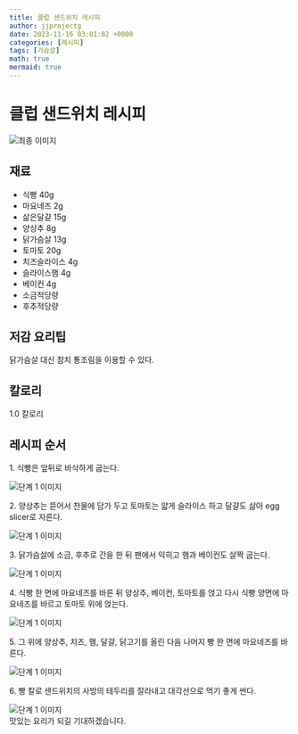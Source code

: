 ```yaml
---
title: 클럽 샌드위치 레시피
author: jjprojectg
date: 2023-11-16 03:01:02 +0000
categories: [레시피]
tags: [가슴살]
math: true
mermaid: true
---
```

<meta name="og:type" content="website"/>
<meta charset="UTF-8"/>
<div class="header">
  <h1>클럽 샌드위치 레시피</h1>
</div>

<div class="container my-4">
  <div class="row">
    <div class="col-12 col-md-6">
      <div class="recipe-image">
        <img src="http://www.foodsafetykorea.go.kr/uploadimg/20141117/20141117053808_1416213488663.jpg" class="step-image" alt="최종 이미지"/>
      </div>
    </div>
    <div class="col-12 col-md-6">
      <div class="ingredients">
        <h2>재료</h2>
        <ul class="card">
          <li> 식빵 40g </li>
          <li>  마요네즈 2g </li>
          <li>  삶은달걀 15g </li>
          <li>  양상추 8g </li>
          <li>  닭가슴살 13g </li>
          <li>  토마토 20g </li>
          <li>  치즈슬라이스 4g </li>
          <li>  슬라이스햄 4g </li>
          <li>  베이컨 4g </li>
          <li>  소금적당량 </li>
          <li>  후추적당량 </li>
</ul>
      </div>
    </div>
    <div class="col-12 col-md-6">
      <div class="ingredients">
        <h2>저감 요리팁</h2>
        <div class="card"> 
          <p>
            닭가슴살 대신 참치 통조림을 이용할 수 있다.
          </p>
        </div>
      </div>
      <div class="ingredients">
        <h2>칼로리</h2>
        <div class="card"> 
          <p>
            1.0 칼로리
          </p>
        </div>
      </div>
    </div>
  </div>

  <h2 class="my-4">레시피 순서</h2>
  <div class="card recipe-card">
    <div class="card-body recipe-step">
      <p class="card-text step-description">1. 식빵은 앞뒤로 바삭하게 굽는다.</p>
      <img src="http://www.foodsafetykorea.go.kr/uploadimg/cook/1030-1.jpg" alt="단계 1 이미지" class="step-image"/>
    </div>
  </div>
  <div class="card recipe-card">
    <div class="card-body recipe-step">
      <p class="card-text step-description">2. 양상추는 뜯어서 찬물에 담가 두고 토마토는 얇게 슬라이스 하고 달걀도 삶아 egg slicer로 자른다.</p>
      <img src="http://www.foodsafetykorea.go.kr/uploadimg/cook/1030-2.jpg" alt="단계 1 이미지" class="step-image"/>
    </div>
  </div>
  <div class="card recipe-card">
    <div class="card-body recipe-step">
      <p class="card-text step-description">3. 닭가슴살에 소금, 후추로 간을 한 뒤 팬에서 익히고 햄과 베이컨도 살짝 굽는다.</p>
      <img src="http://www.foodsafetykorea.go.kr/uploadimg/cook/1030-3.jpg" alt="단계 1 이미지" class="step-image"/>
    </div>
  </div>
  <div class="card recipe-card">
    <div class="card-body recipe-step">
      <p class="card-text step-description">4. 식빵 한 면에 마요네즈를 바른 뒤 양상추, 베이컨, 토마토를 얹고 다시 식빵 양면에 마요네즈를 바르고 토마토 위에 얹는다.</p>
      <img src="http://www.foodsafetykorea.go.kr/uploadimg/cook/1030-4.jpg" alt="단계 1 이미지" class="step-image"/>
    </div>
  </div>
  <div class="card recipe-card">
    <div class="card-body recipe-step">
      <p class="card-text step-description">5. 그 위에 양상추, 치즈, 햄, 달걀, 닭고기를 올린 다음 나머지 빵 한 면에 마요네즈를 바른다.</p>
      <img src="http://www.foodsafetykorea.go.kr/uploadimg/cook/1030-5.jpg" alt="단계 1 이미지" class="step-image"/>
    </div>
  </div>
  <div class="card recipe-card">
    <div class="card-body recipe-step">
      <p class="card-text step-description">6. 빵 칼로 샌드위치의 사방의 테두리를 잘라내고 대각선으로 먹기 좋게 썬다.</p>
      <img src="http://www.foodsafetykorea.go.kr/uploadimg/cook/1030-6.jpg" alt="단계 1 이미지" class="step-image"/>
    </div>
  </div>

</div>
맛있는 요리가 되길 기대하겠습니다.
